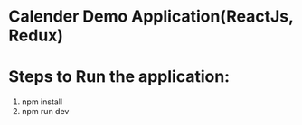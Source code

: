 # Calender Demo Application(ReactJs, Redux)

# Steps to Run the application:
   1) npm install
   2) npm run dev   
 

